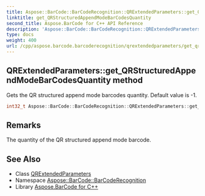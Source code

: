 ```yaml
---
title: Aspose::BarCode::BarCodeRecognition::QRExtendedParameters::get_QRStructuredAppendModeBarCodesQuantity method
linktitle: get_QRStructuredAppendModeBarCodesQuantity
second_title: Aspose.BarCode for C++ API Reference
description: 'Aspose::BarCode::BarCodeRecognition::QRExtendedParameters::get_QRStructuredAppendModeBarCodesQuantity method. Gets the QR structured append mode barcodes quantity. Default value is -1 in C++.'
type: docs
weight: 400
url: /cpp/aspose.barcode.barcoderecognition/qrextendedparameters/get_qrstructuredappendmodebarcodesquantity/
---
```

## QRExtendedParameters::get_QRStructuredAppendModeBarCodesQuantity method


Gets the QR structured append mode barcodes quantity. Default value is -1.

```cpp
int32_t Aspose::BarCode::BarCodeRecognition::QRExtendedParameters::get_QRStructuredAppendModeBarCodesQuantity()
```

## Remarks


The quantity of the QR structured append mode barcode.



## See Also

* Class [QRExtendedParameters](../)
* Namespace [Aspose::BarCode::BarCodeRecognition](../../)
* Library [Aspose.BarCode for C++](../../../)
